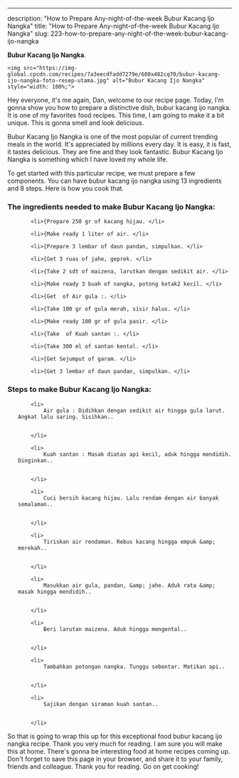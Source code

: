 ---
description: "How to Prepare Any-night-of-the-week Bubur Kacang Ijo Nangka"
title: "How to Prepare Any-night-of-the-week Bubur Kacang Ijo Nangka"
slug: 223-how-to-prepare-any-night-of-the-week-bubur-kacang-ijo-nangka

<p>
	<strong>Bubur Kacang Ijo Nangka</strong>. 
	
</p>
<p>
	
	<img src="https://img-global.cpcdn.com/recipes/7a3eecdfadd7279e/680x482cq70/bubur-kacang-ijo-nangka-foto-resep-utama.jpg" alt="Bubur Kacang Ijo Nangka" style="width: 100%;">
	
	
</p>
<p>
	Hey everyone, it's me again, Dan, welcome to our recipe page. Today, I'm gonna show you how to prepare a distinctive dish, bubur kacang ijo nangka. It is one of my favorites food recipes. This time, I am going to make it a bit unique. This is gonna smell and look delicious.
</p>
	
<p>
	
</p>
<p>
	Bubur Kacang Ijo Nangka is one of the most popular of current trending meals in the world. It's appreciated by millions every day. It is easy, it is fast, it tastes delicious. They are fine and they look fantastic. Bubur Kacang Ijo Nangka is something which I have loved my whole life.
</p>

<p>
To get started with this particular recipe, we must prepare a few components. You can have bubur kacang ijo nangka using 13 ingredients and 8 steps. Here is how you cook that.
</p>

<h3>The ingredients needed to make Bubur Kacang Ijo Nangka:</h3>

<ol>
	
		<li>{Prepare 250 gr of kacang hijau. </li>
	
		<li>{Make ready 1 liter of air. </li>
	
		<li>{Prepare 3 lembar of daun pandan, simpulkan. </li>
	
		<li>{Get 3 ruas of jahe, geprek. </li>
	
		<li>{Take 2 sdt of maizena, larutkan dengan sedikit air. </li>
	
		<li>{Make ready 3 buah of nangka, potong kotak2 kecil. </li>
	
		<li>{Get  of Air gula :. </li>
	
		<li>{Take 100 gr of gula merah, sisir halus. </li>
	
		<li>{Make ready 100 gr of gula pasir. </li>
	
		<li>{Take  of Kuah santan :. </li>
	
		<li>{Take 300 ml of santan kental. </li>
	
		<li>{Get Sejumput of garam. </li>
	
		<li>{Get 3 lembar of daun pandan, simpulkan. </li>
	
</ol>
<p>
	
</p>

<h3>Steps to make Bubur Kacang Ijo Nangka:</h3>

<ol>
	
		<li>
			Air gula : Didihkan dengan sedikit air hingga gula larut. Angkat lalu saring. Sisihkan..
			
			
		</li>
	
		<li>
			Kuah santan : Masak diatas api kecil, aduk hingga mendidih. Dinginkan..
			
			
		</li>
	
		<li>
			Cuci bersih kacang hijau. Lalu rendam dengan air banyak semalaman..
			
			
		</li>
	
		<li>
			Tiriskan air rendaman. Rebus kacang hingga empuk &amp; merekah..
			
			
		</li>
	
		<li>
			Masukkan air gula, pandan, &amp; jahe. Aduk rata &amp; masak hingga mendidih..
			
			
		</li>
	
		<li>
			Beri larutan maizena. Aduk hingga mengental..
			
			
		</li>
	
		<li>
			Tambahkan potongan nangka. Tunggu sebentar. Matikan api..
			
			
		</li>
	
		<li>
			Sajikan dengan siraman kuah santan..
			
			
		</li>
	
</ol>

<p>
	
</p>

<p>
	So that is going to wrap this up for this exceptional food bubur kacang ijo nangka recipe. Thank you very much for reading. I am sure you will make this at home. There's gonna be interesting food at home recipes coming up. Don't forget to save this page in your browser, and share it to your family, friends and colleague. Thank you for reading. Go on get cooking!
</p>
